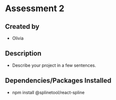 # Assessment 2

## Created by
- Olivia

## Description
- Describe your project in a few sentences.

## Dependencies/Packages Installed
- npm install @splinetool/react-spline


